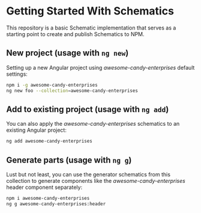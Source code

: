 # Getting Started With Schematics

This repository is a basic Schematic implementation that serves as a starting point to create and publish Schematics to NPM.

## New project (usage with `ng new`)

Setting up a new Angular project using _awesome-candy-enterprises_ default settings:

```bash
npm i -g awesome-candy-enterprises
ng new foo --collection=awesome-candy-enterprises
```

## Add to existing project (usage with `ng add`)

You can also apply the _awesome-candy-enterprises_ schematics to an existing Angular project:

```bash
ng add awesome-candy-enterprises
```

## Generate parts (usage with `ng g`)

Lust but not least, you can use the generator schematics from this collection to generate components like the _awesome-candy-enterprises_ header component separately:

```bash
npm i awesome-candy-enterprises
ng g awesome-candy-enterprises:header
```